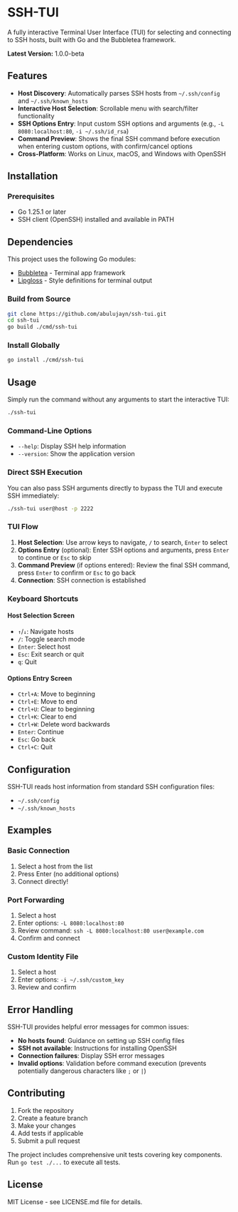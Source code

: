 # SSH-TUI

A fully interactive Terminal User Interface (TUI) for selecting and connecting to SSH hosts, built with Go and the Bubbletea framework.

**Latest Version:** 1.0.0-beta

## Features

- **Host Discovery**: Automatically parses SSH hosts from `~/.ssh/config` and `~/.ssh/known_hosts`
- **Interactive Host Selection**: Scrollable menu with search/filter functionality
- **SSH Options Entry**: Input custom SSH options and arguments (e.g., `-L 8080:localhost:80`, `-i ~/.ssh/id_rsa`)
- **Command Preview**: Shows the final SSH command before execution when entering custom options, with confirm/cancel options
- **Cross-Platform**: Works on Linux, macOS, and Windows with OpenSSH

## Installation

### Prerequisites

- Go 1.25.1 or later
- SSH client (OpenSSH) installed and available in PATH

## Dependencies

This project uses the following Go modules:

- [Bubbletea](https://github.com/charmbracelet/bubbletea) - Terminal app framework
- [Lipgloss](https://github.com/charmbracelet/lipgloss) - Style definitions for terminal output

### Build from Source

```bash
git clone https://github.com/abulujayn/ssh-tui.git
cd ssh-tui
go build ./cmd/ssh-tui
```

### Install Globally

```bash
go install ./cmd/ssh-tui
```

## Usage

Simply run the command without any arguments to start the interactive TUI:

```bash
./ssh-tui
```

### Command-Line Options

- `--help`: Display SSH help information
- `--version`: Show the application version

### Direct SSH Execution

You can also pass SSH arguments directly to bypass the TUI and execute SSH immediately:

```bash
./ssh-tui user@host -p 2222
```

### TUI Flow

1. **Host Selection**: Use arrow keys to navigate, `/` to search, `Enter` to select
2. **Options Entry** (optional): Enter SSH options and arguments, press `Enter` to continue or `Esc` to skip
3. **Command Preview** (if options entered): Review the final SSH command, press `Enter` to confirm or `Esc` to go back
4. **Connection**: SSH connection is established

### Keyboard Shortcuts

#### Host Selection Screen
- `↑`/`↓`: Navigate hosts
- `/`: Toggle search mode
- `Enter`: Select host
- `Esc`: Exit search or quit
- `q`: Quit

#### Options Entry Screen
- `Ctrl+A`: Move to beginning
- `Ctrl+E`: Move to end
- `Ctrl+U`: Clear to beginning
- `Ctrl+K`: Clear to end
- `Ctrl+W`: Delete word backwards
- `Enter`: Continue
- `Esc`: Go back
- `Ctrl+C`: Quit

## Configuration

SSH-TUI reads host information from standard SSH configuration files:
- `~/.ssh/config`
- `~/.ssh/known_hosts`

## Examples

### Basic Connection
1. Select a host from the list
2. Press Enter (no additional options)
3. Connect directly!

### Port Forwarding
1. Select a host
2. Enter options: `-L 8080:localhost:80`
3. Review command: `ssh -L 8080:localhost:80 user@example.com`
4. Confirm and connect

### Custom Identity File
1. Select a host  
2. Enter options: `-i ~/.ssh/custom_key`
3. Review and confirm

## Error Handling

SSH-TUI provides helpful error messages for common issues:

- **No hosts found**: Guidance on setting up SSH config files
- **SSH not available**: Instructions for installing OpenSSH
- **Connection failures**: Display SSH error messages
- **Invalid options**: Validation before command execution (prevents potentially dangerous characters like `;` or `|`)

## Contributing

1. Fork the repository
2. Create a feature branch
3. Make your changes
4. Add tests if applicable
5. Submit a pull request

The project includes comprehensive unit tests covering key components. Run `go test ./...` to execute all tests.

## License

MIT License - see LICENSE.md file for details.